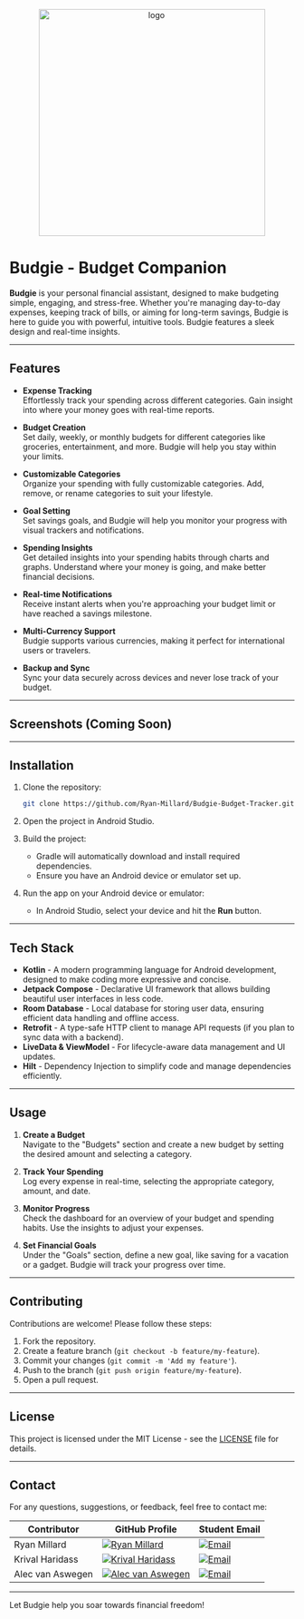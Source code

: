 <p align="center">
  <img src="https://github.com/user-attachments/assets/22cc805e-65e5-4f00-bb59-e112af34edbd" alt="logo" width="400" />
</p>

# Budgie - Budget Companion


**Budgie** is your personal financial assistant, designed to make budgeting simple, engaging, and stress-free. Whether you're managing day-to-day expenses, keeping track of bills, or aiming for long-term savings, Budgie is here to guide you with powerful, intuitive tools. Budgie features a sleek design and real-time insights.

---

## Features

- **Expense Tracking**  
  Effortlessly track your spending across different categories. Gain insight into where your money goes with real-time reports.

- **Budget Creation**  
  Set daily, weekly, or monthly budgets for different categories like groceries, entertainment, and more. Budgie will help you stay within your limits.

- **Customizable Categories**  
  Organize your spending with fully customizable categories. Add, remove, or rename categories to suit your lifestyle.

- **Goal Setting**  
  Set savings goals, and Budgie will help you monitor your progress with visual trackers and notifications.

- **Spending Insights**  
  Get detailed insights into your spending habits through charts and graphs. Understand where your money is going, and make better financial decisions.

- **Real-time Notifications**  
  Receive instant alerts when you're approaching your budget limit or have reached a savings milestone.

- **Multi-Currency Support**  
  Budgie supports various currencies, making it perfect for international users or travelers.

- **Backup and Sync**  
  Sync your data securely across devices and never lose track of your budget.

---

## Screenshots (Coming Soon)

---

## Installation

1. Clone the repository:

    ```bash
    git clone https://github.com/Ryan-Millard/Budgie-Budget-Tracker.git
    ```

2. Open the project in Android Studio.

3. Build the project:

    - Gradle will automatically download and install required dependencies.
    - Ensure you have an Android device or emulator set up.

4. Run the app on your Android device or emulator:

    - In Android Studio, select your device and hit the **Run** button.

---

## Tech Stack

- **Kotlin** - A modern programming language for Android development, designed to make coding more expressive and concise.
- **Jetpack Compose** - Declarative UI framework that allows building beautiful user interfaces in less code.
- **Room Database** - Local database for storing user data, ensuring efficient data handling and offline access.
- **Retrofit** - A type-safe HTTP client to manage API requests (if you plan to sync data with a backend).
- **LiveData & ViewModel** - For lifecycle-aware data management and UI updates.
- **Hilt** - Dependency Injection to simplify code and manage dependencies efficiently.

---

## Usage

1. **Create a Budget**  
   Navigate to the "Budgets" section and create a new budget by setting the desired amount and selecting a category.

2. **Track Your Spending**  
   Log every expense in real-time, selecting the appropriate category, amount, and date.

3. **Monitor Progress**  
   Check the dashboard for an overview of your budget and spending habits. Use the insights to adjust your expenses.

4. **Set Financial Goals**  
   Under the "Goals" section, define a new goal, like saving for a vacation or a gadget. Budgie will track your progress over time.

---

## Contributing

Contributions are welcome! Please follow these steps:

1. Fork the repository.
2. Create a feature branch (`git checkout -b feature/my-feature`).
3. Commit your changes (`git commit -m 'Add my feature'`).
4. Push to the branch (`git push origin feature/my-feature`).
5. Open a pull request.

---

## License

This project is licensed under the MIT License - see the [LICENSE](LICENSE) file for details.

---

## Contact

For any questions, suggestions, or feedback, feel free to contact me:

| Contributor | GitHub Profile | Student Email |
|------------|------------|------------|
| Ryan Millard | [![Ryan Millard](https://img.shields.io/badge/GitHub-Profile-informational?logo=github&style=for-the-badge)](https://github.com/Ryan-Millard) | <a href="mailto:st10383326@imconnect.edu.za"><img src="https://img.shields.io/badge/Email-D14836?style=for-the-badge&logo=gmail&logoColor=white" alt="Email"/></a> |
| Krival Haridass | [![Krival Haridass](https://img.shields.io/badge/GitHub-Profile-informational?logo=github&style=for-the-badge)](https://github.com/Krivz304) | <a href="mailto:st10108583@imconnect.edu.za"><img src="https://img.shields.io/badge/Email-D14836?style=for-the-badge&logo=gmail&logoColor=white" alt="Email"/></a> |
| Alec van Aswegen | [![Alec van Aswegen](https://img.shields.io/badge/GitHub-Profile-informational?logo=github&style=for-the-badge)](https://github.com/AlecvanAswegen) | <a href="mailto:st10108565@imconnect.edu.za"><img src="https://img.shields.io/badge/Email-D14836?style=for-the-badge&logo=gmail&logoColor=white" alt="Email"/></a> |



---

Let Budgie help you soar towards financial freedom!


